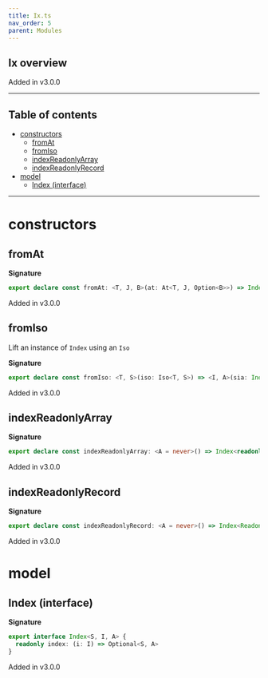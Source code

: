 ```yaml
---
title: Ix.ts
nav_order: 5
parent: Modules
---
```


## Ix overview

Added in v3.0.0

---

<h2 class="text-delta">Table of contents</h2>

- [constructors](#constructors)
  - [fromAt](#fromat)
  - [fromIso](#fromiso)
  - [indexReadonlyArray](#indexreadonlyarray)
  - [indexReadonlyRecord](#indexreadonlyrecord)
- [model](#model)
  - [Index (interface)](#index-interface)

---

# constructors

## fromAt

**Signature**

```ts
export declare const fromAt: <T, J, B>(at: At<T, J, Option<B>>) => Index<T, J, B>
```

Added in v3.0.0

## fromIso

Lift an instance of `Index` using an `Iso`

**Signature**

```ts
export declare const fromIso: <T, S>(iso: Iso<T, S>) => <I, A>(sia: Index<S, I, A>) => Index<T, I, A>
```

Added in v3.0.0

## indexReadonlyArray

**Signature**

```ts
export declare const indexReadonlyArray: <A = never>() => Index<readonly A[], number, A>
```

Added in v3.0.0

## indexReadonlyRecord

**Signature**

```ts
export declare const indexReadonlyRecord: <A = never>() => Index<Readonly<Record<string, A>>, string, A>
```

Added in v3.0.0

# model

## Index (interface)

**Signature**

```ts
export interface Index<S, I, A> {
  readonly index: (i: I) => Optional<S, A>
}
```

Added in v3.0.0
